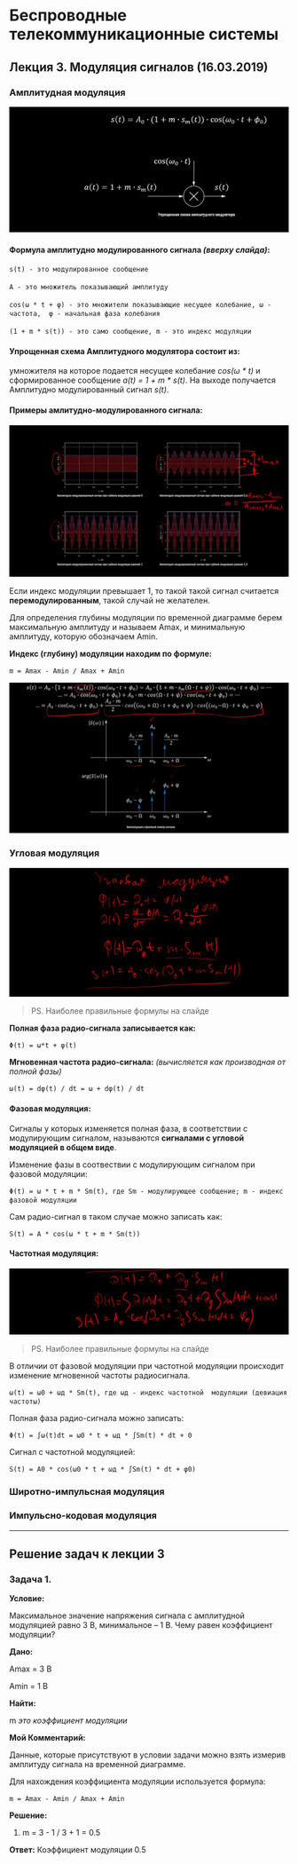 # Беспроводные телекоммуникационные системы

## Лекция 3. Модуляция сигналов (16.03.2019)

### Амплитудная модуляция ###

![](img/3/1.png)

#### Формула амплитудно модулированного сигнала *(вверху слайда)*:

	s(t) - это модулированное сообщение

	A - это множитель показывающий амплитуду

	cos(ω * t + φ) - это множители показывающие несущее колебание, ω - частота,  φ - начальная фаза колебания

	(1 + m * s(t)) - это само сообщение, m - это индекс модуляции


#### Упрощенная схема Амплитудного модулятора состоит из:
умножителя на которое подается несущее колебание *cos(ω * t)* и сформированное сообщение *a(t) = 1 + m * s(t)*. На выходе получается Амплитудно модулированный сигнал *s(t)*.

#### Примеры амлитудно-модулированного сигнала:

![](img/3/2.png)

Если индекс модуляции превышает 1, то такой такой сигнал считается **перемодулированным**, такой случай не желателен.

Для определения глубины модуляции по временной диаграмме берем максимальную амплитуду и называем Amax, и минимальную амплитуду, которую обозначаем Amin. 

**Индекс (глубину) модуляции находим по формуле:**

	m = Amax - Amin / Amax + Amin

![](img/3/3.png)

### Угловая модуляция ###

![](img/3/4.png)

> PS. Наиболее правильные формулы на слайде

**Полная фаза радио-сигнала записывается как:**

	Φ(t) = ω*t + φ(t)

**Мгновенная частота радио-сигнала:** *(вычисляется как производная от полной фазы)*

	ω(t) = dφ(t) / dt = ω + dφ(t) / dt

#### Фазовая модуляция:

Сигналы у которых изменяется полная фаза, в соответствии с модулирующим сигналом, называются **сигналами с угловой модуляцией в общем виде**. 

Изменение фазы в соотвествии с модулирующим сигналом при фазовой модуляции:

	Φ(t) = ω * t + m * Sm(t), где Sm - модулирующее сообщение; m - индекс фазовой модуляции

Сам радио-сигнал в таком случае можно записать как:

	S(t) = A * cos(ω * t + m * Sm(t))

#### Частотная модуляция:

![](img/3/5.png)

> PS. Наиболее правильные формулы на слайде

В отличии от фазовой модуляции при частотной модуляции происходит изменение мгновенной частоты радиосигнала.

	ω(t) = ω0 + ωд * Sm(t), где ωд - индекс частотной  модуляции (девиация частоты)

Полная фаза радио-сигнала можно записать:

	Φ(t) = ∫ω(t)dt = ω0 * t + ωд * ∫Sm(t) * dt + 0

Сигнал с частотной модуляцией:

	S(t) = A0 * cos(ω0 * t + ωд * ∫Sm(t) * dt + φ0)

### Широтно-импульсная модуляция

### Импульсно-кодовая модуляция

***
## Решение задач к лекции 3

### Задача 1.

**Условие:**

Максимальное значение напряжения сигнала с амплитудной модуляцией равно 3 В, минимальное – 1 В. Чему равен коэффициент модуляции?

**Дано:**

Amax = 3 В

Amin = 1 В

**Найти:**

m *это коэффициент модуляции*

**Мой Комментарий:**

Данные, которые присутствуют в условии задачи можно взять измерив амплитуду сигнала на временной диаграмме. 

Для нахождения коэффициента модуляции используется формула:

	m = Amax - Amin / Amax + Amin

**Решение:**

1. m = 3 - 1 / 3 + 1 = 0.5

**Ответ:** Коэффициент модуляции 0.5